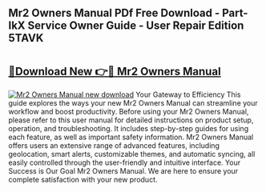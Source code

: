 ## Mr2 Owners Manual PDf Free Download - Part-IkX Service Owner Guide - User Repair Edition 5TAVK

# <h2><a href="http://cf29610.oget.top/?id=Mr2+Owners+Manual">🔗Download New 👉🔴 Mr2 Owners Manual</a></h2>

[![Mr2 Owners Manual new download](https://i.imgur.com/5g1atiW.png)](http://cf29610.oget.top/?id=Mr2+Owners+Manual)
Your Gateway to Efficiency This guide explores the ways your new Mr2 Owners Manual can streamline your workflow and boost productivity. Before using your Mr2 Owners Manual, please refer to this user manual for detailed instructions on product setup, operation, and troubleshooting. It includes step-by-step guides for using each feature, as well as important safety information. Mr2 Owners Manual offers users an extensive range of advanced features, including geolocation, smart alerts, customizable themes, and automatic syncing, all easily controlled through the user-friendly and intuitive interface. Your Success is Our Goal Mr2 Owners Manual. We are here to ensure your complete satisfaction with your new product.
